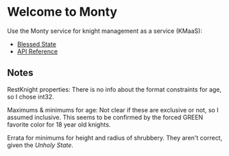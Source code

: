 # Welcome to Monty

Use the Monty service for knight management as a service (KMaaS):

* [Blessed State](blessed.html)
* [API Reference](api.html)

## Notes

RestKnight properties: There is no info about the format constraints
for age, so I chose int32.

Maximums & minimums for age: Not clear if these are exclusive or not, so I
assumed inclusive. This seems to be confirmed by the forced GREEN
favorite color for 18 year old knights.

Errata for minimums for height and radius of shrubbery. They aren't correct, given the _Unholy State_. 
